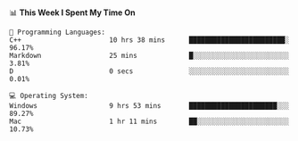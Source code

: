 
<!--START_SECTION:waka-->
📊 **This Week I Spent My Time On** 

```text
💬 Programming Languages: 
C++                      10 hrs 38 mins      ████████████████████████░   96.17% 
Markdown                 25 mins             █░░░░░░░░░░░░░░░░░░░░░░░░   3.81% 
D                        0 secs              ░░░░░░░░░░░░░░░░░░░░░░░░░   0.01%

💻 Operating System: 
Windows                  9 hrs 53 mins       ██████████████████████░░░   89.27% 
Mac                      1 hr 11 mins        ██░░░░░░░░░░░░░░░░░░░░░░░   10.73%

```


<!--END_SECTION:waka-->
